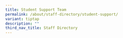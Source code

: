 ```yaml
---
title: Student Support Team
permalink: /about/staff-directory/student-support/
variant: tiptap
description: ""
third_nav_title: Staff Directory
---
```

